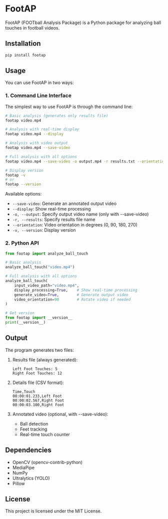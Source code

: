 # FootAP

FootAP (FOOTball Analysis Package) is a Python package for analyzing ball touches in football videos.

## Installation

```bash
pip install footap
```

## Usage

You can use FootAP in two ways:

### 1. Command Line Interface

The simplest way to use FootAP is through the command line:

```bash
# Basic analysis (generates only results file)
footap video.mp4

# Analysis with real-time display
footap video.mp4 --display

# Analysis with video output
footap video.mp4 --save-video

# Full analysis with all options
footap video.mp4 --save-video -o output.mp4 -r results.txt --orientation 90 --display

# Display version
footap -v
# or
footap --version
```

Available options:
- `--save-video`: Generate an annotated output video
- `--display`: Show real-time processing
- `-o, --output`: Specify output video name (only with --save-video)
- `-r, --results`: Specify results file name
- `--orientation`: Video orientation in degrees (0, 90, 180, 270)
- `-v, --version`: Display version

### 2. Python API

```python
from footap import analyze_ball_touch

# Basic analysis
analyze_ball_touch("video.mp4")

# Full analysis with all options
analyze_ball_touch(
    input_video_path="video.mp4",
    display_processing=True,    # Show real-time processing
    generate_video=True,        # Generate output video
    video_orientation=90        # Rotate video if needed
)

# Get version
from footap import __version__
print(__version__)
```

## Output

The program generates two files:

1. Results file (always generated):
   ```
   Left Foot Touches: 5
   Right Foot Touches: 12
   ```

2. Details file (CSV format):
   ```csv
   Time,Touch
   00:00:01.233,Left Foot
   00:00:02.567,Right Foot
   00:00:03.100,Right Foot
   ```

3. Annotated video (optional, with --save-video):
   - Ball detection
   - Feet tracking
   - Real-time touch counter
  
## Dependencies

- OpenCV (opencv-contrib-python)
- MediaPipe
- NumPy
- Ultralytics (YOLO)
- Pillow

## License

This project is licensed under the MIT License.
